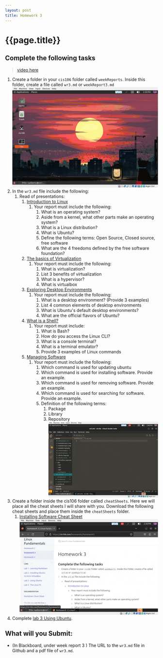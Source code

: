 ```yaml
---
layout: post
title: Homework 3
---
```


# {{page.title}}

## Complete the following tasks
> [video here](https://youtu.be/s8bbTrYZmN0)

1. Create a folder in your `cis106` folder called `weekReports`. Inside this folder, create a file called `wr3.md` or `weekReport3.md`
![week report 3](/assets/wr3.1.gif)<br>
2. In the `wr3.md` file include the following:
   1. Read of presentations:
      1. [Introduction to Linux](https://rapurl.live/dbx)
         1. Your report must include the following:
            1. What is an operating system?
            2. Aside from a kernel, what other parts make an operating system?
            3. What is a Linux distribution?
            4. What is Ubuntu?
            5. Define the following terms: Open Source, Closed source, free software
            6. What are the 4 freedoms defined by the free software foundation?   
      2. [The basics of Virtualization](https://rapurl.live/bt7)
         1. Your report must include the following:
            1. What is virtualization?
            2. List 3 benefits of virtualization
            3. What is a hypervisor?
            4. What is virtualbox
      3. [Exploring Desktop Environments](https://bit.ly/3u1QcsC)
         1. Your report must include the following:
            1. What is a desktop environment? (Provide 3 examples)
            2. List 4 common elements of desktop environments
            3. What is Ubuntu's default desktop environments?
            4. What are the official flavors of Ubuntu?
      4. [What is a Shell?](https://bit.ly/3jS8fNa)
         1. Your report must include:
            1. What is Bash?
            2. How do you access the Linux CLI?
            3. What is a console terminal?
            4. What is a terminal emulator?
            5. Provide 3 examples of Linux commands  
      5. [Managing Software](https://rapurl.live/nft)
         1. Your report must include the following:
            1. Which command is used for updating ubuntu
            2. Which command is used for installing software. Provide an example.
            3. Which command is used for removing software. Provide an example.
            4. Which command is used for searching for software. Provide an example.
            5.  Definition of the following terms:
                1. Package
                2. Library
                3. Repository
![week report 3.2](/assets/wr3.2.gif)<br>
3. Create a folder inside the cis106 folder called `cheatSheets`. Here we will place all the cheat sheets I will share with you. Download the following cheat sheets and place them inside the `cheatSheets` folder.
   1. [Installing Software Cheat Sheet](https://www.google.com/url?q=https://bit.ly/3djIsfy&sa=D&source=editors&ust=1676923159775290&usg=AOvVaw2_GLy0QeKD5Cby5Vk6xyV_)
![Week Report 3.3](/assets/wr3.3.gif)<br>
4. Complete [lab 3 Using Ubuntu](https://cis106.com/labs/lab3/).

## What will you Submit:
* (In Blackboard, under week report 3 ) The URL to the `wr3.md` file in Github and a pdf file of `wr3.md`.


